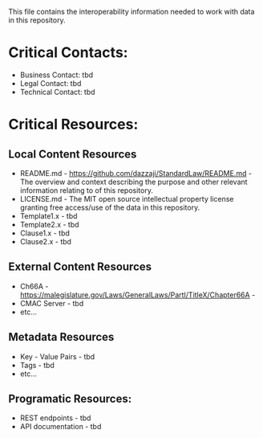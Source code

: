 This file contains the interoperability information needed to work with data in this repository.

# Critical Contacts:
* Business Contact: tbd
* Legal Contact: tbd
* Technical Contact: tbd

# Critical Resources:

## Local Content Resources
* README.md - https://github.com/dazzaji/StandardLaw/README.md - The overview and context describing the purpose and other relevant information relating to of this repository.
* LICENSE.md - The MIT open source intellectual property license granting free access/use of the data in this repository.
* Template1.x - tbd
* Template2.x - tbd
* Clause1.x - tbd
* Clause2.x - tbd

## External Content Resources

* Ch66A - https://malegislature.gov/Laws/GeneralLaws/PartI/TitleX/Chapter66A - 
* CMAC Server - tbd
* etc... 

## Metadata Resources
* Key - Value Pairs - tbd
* Tags - tbd
* etc... 

## Programatic Resources:

* REST endpoints - tbd
* API documentation - tbd

